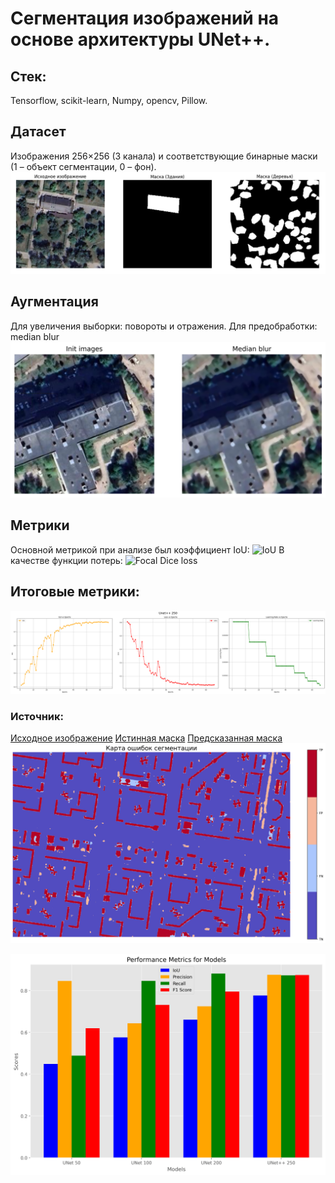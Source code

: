 # Сегментация изображений на основе архитектуры UNet++. 
## Стек:
Tensorflow, scikit-learn, Numpy, opencv, Pillow.
## Датасет
Изображения 256×256 (3 канала) и соответствующие бинарные маски (1 – объект сегментации, 0 – фон). 
![Dataset example](https://github.com/klon-22800/unet_plus_plus_segmentation/blob/main/graphics/dataset%20example.png)
## Аугментация
Для увеличения выборки: повороты и отражения. Для предобработки: median blur
![Median blur](https://github.com/klon-22800/unet_plus_plus_segmentation/blob/main/graphics/median%20blur.png)
## Метрики 
Основной метрикой при анализе был коэффициент IoU:
![IoU](https://quicklatex.com/cache3/e0/ql_2e94206e0c3ecb2dd8c141394cb728e0_l3.png)
В качестве функции потерь:
![Focal Dice loss](https://quicklatex.com/cache3/3e/ql_b481f5109391080e547650620dc1dc3e_l3.png)

## Итоговые метрики: 
![Metrics](https://github.com/klon-22800/unet_plus_plus_segmentation/blob/main/graphics/unet%2B%2B%20250.png)
### Источник:
[Исходное изображение](https://github.com/klon-22800/unet_plus_plus_segmentation/blob/main/check/big_tlt_test.png)
[Истинная маска](https://github.com/klon-22800/unet_plus_plus_segmentation/blob/main/check/big_tlt_test_mask.png)
[Предсказанная маска](https://github.com/klon-22800/unet_plus_plus_segmentation/blob/main/check/big_tlt_check_250.png)
![Map of errors](https://github.com/klon-22800/unet_plus_plus_segmentation/blob/main/graphics/map_of_errors.png)

![test](https://github.com/klon-22800/unet_plus_plus_segmentation/blob/main/graphics/Performance%20Metrics%20for%20Models.png)
